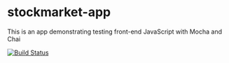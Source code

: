 # stockmarket-app
This is an app demonstrating testing front-end JavaScript with Mocha and
Chai

[![Build Status](https://travis-ci.org/dotunolusoga/stockmarket-app.svg?branch=master)](https://travis-ci.org/dotunolusoga/stockmarket-app)
